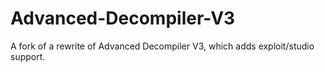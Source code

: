 # Advanced-Decompiler-V3
A fork of a rewrite of Advanced Decompiler V3, which adds exploit/studio support.
